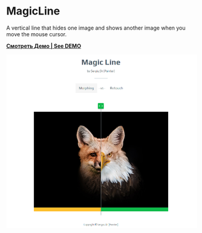 # MagicLine
A vertical line that hides one image and shows another image when you move the mouse cursor.

[**Смотреть Демо | See DEMO**](https://codepen.io/leonardopro/pen/LqdYVd)

![](./build/img/screen_project.png)
